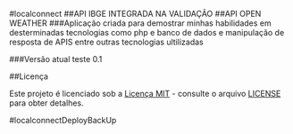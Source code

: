 ﻿#localconnect
##API IBGE INTEGRADA NA VALIDAÇÃO
##API OPEN WEATHER 
###Aplicação criada para demostrar minhas  habilidades em desterminadas tecnologias como php e banco de dados e manipulação de resposta de APIS entre outras tecnologias ultilizadas 

###Versão atual teste 0.1

##Licença

Este projeto é licenciado sob a [Licença MIT](LICENSE) - consulte o arquivo [LICENSE](LICENSE) para obter detalhes.


# l o c a l c o n n e c t D e p l o y B a c k U p 
 
 
